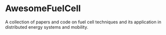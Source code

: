 # AwesomeFuelCell
A collection of papers and code on fuel cell techniques and its application in distributed energy systems and mobility.

